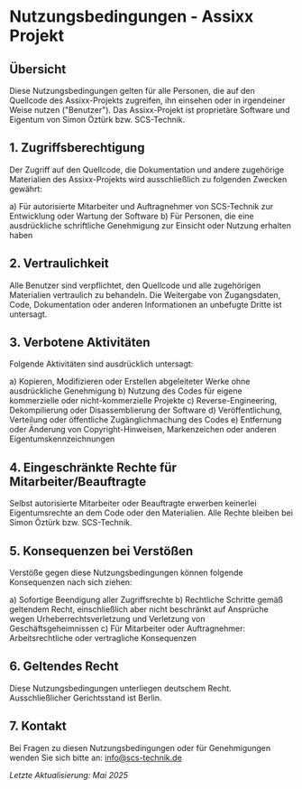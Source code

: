# Nutzungsbedingungen - Assixx Projekt

## Übersicht

Diese Nutzungsbedingungen gelten für alle Personen, die auf den Quellcode des Assixx-Projekts zugreifen, ihn einsehen oder in irgendeiner Weise nutzen ("Benutzer"). Das Assixx-Projekt ist proprietäre Software und Eigentum von Simon Öztürk bzw. SCS-Technik.

## 1. Zugriffsberechtigung

Der Zugriff auf den Quellcode, die Dokumentation und andere zugehörige Materialien des Assixx-Projekts wird ausschließlich zu folgenden Zwecken gewährt:

a) Für autorisierte Mitarbeiter und Auftragnehmer von SCS-Technik zur Entwicklung oder Wartung der Software
b) Für Personen, die eine ausdrückliche schriftliche Genehmigung zur Einsicht oder Nutzung erhalten haben

## 2. Vertraulichkeit

Alle Benutzer sind verpflichtet, den Quellcode und alle zugehörigen Materialien vertraulich zu behandeln. Die Weitergabe von Zugangsdaten, Code, Dokumentation oder anderen Informationen an unbefugte Dritte ist untersagt.

## 3. Verbotene Aktivitäten

Folgende Aktivitäten sind ausdrücklich untersagt:

a) Kopieren, Modifizieren oder Erstellen abgeleiteter Werke ohne ausdrückliche Genehmigung
b) Nutzung des Codes für eigene kommerzielle oder nicht-kommerzielle Projekte
c) Reverse-Engineering, Dekompilierung oder Disassemblierung der Software
d) Veröffentlichung, Verteilung oder öffentliche Zugänglichmachung des Codes
e) Entfernung oder Änderung von Copyright-Hinweisen, Markenzeichen oder anderen Eigentumskennzeichnungen

## 4. Eingeschränkte Rechte für Mitarbeiter/Beauftragte

Selbst autorisierte Mitarbeiter oder Beauftragte erwerben keinerlei Eigentumsrechte an dem Code oder den Materialien. Alle Rechte bleiben bei Simon Öztürk bzw. SCS-Technik.

## 5. Konsequenzen bei Verstößen

Verstöße gegen diese Nutzungsbedingungen können folgende Konsequenzen nach sich ziehen:

a) Sofortige Beendigung aller Zugriffsrechte
b) Rechtliche Schritte gemäß geltendem Recht, einschließlich aber nicht beschränkt auf Ansprüche wegen Urheberrechtsverletzung und Verletzung von Geschäftsgeheimnissen
c) Für Mitarbeiter oder Auftragnehmer: Arbeitsrechtliche oder vertragliche Konsequenzen

## 6. Geltendes Recht

Diese Nutzungsbedingungen unterliegen deutschem Recht. Ausschließlicher Gerichtsstand ist Berlin.

## 7. Kontakt

Bei Fragen zu diesen Nutzungsbedingungen oder für Genehmigungen wenden Sie sich bitte an:
info@scs-technik.de

*Letzte Aktualisierung: Mai 2025*
